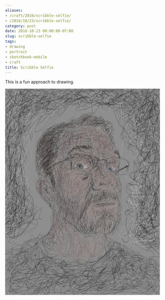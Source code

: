 ```yaml
---
aliases:
- /craft/2016/scribble-selfie/
- /2016/10/23/scribble-selfie/
category: post
date: 2016-10-23 00:00:00-07:00
slug: scribble-selfie
tags:
- drawing
- portrait
- sketchbook-mobile
- craft
title: Scribble Selfie
---
```


This is a fun approach to drawing.

![attachments/img/2016/cover-2016-10-23.png](../../../attachments/img/2016/cover-2016-10-23.png)